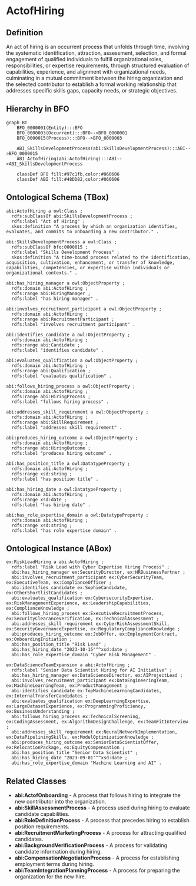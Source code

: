 # ActofHiring

## Definition
An act of hiring is an occurrent process that unfolds through time, involving the systematic identification, attraction, assessment, selection, and formal engagement of qualified individuals to fulfill organizational roles, responsibilities, or expertise requirements, through structured evaluation of capabilities, experience, and alignment with organizational needs, culminating in a mutual commitment between the hiring organization and the selected contributor to establish a formal working relationship that addresses specific skills gaps, capacity needs, or strategic objectives.

## Hierarchy in BFO
```mermaid
graph BT
    BFO_0000001(Entity):::BFO
    BFO_0000003(Occurrent):::BFO-->BFO_0000001
    BFO_0000015(Process):::BFO-->BFO_0000003
    
    ABI_SkillsDevelopmentProcess(abi:SkillsDevelopmentProcess):::ABI-->BFO_0000015
    ABI_ActofHiring(abi:ActofHiring):::ABI-->ABI_SkillsDevelopmentProcess
    
    classDef BFO fill:#97c1fb,color:#060606
    classDef ABI fill:#48DD82,color:#060606
```

## Ontological Schema (TBox)
```turtle
abi:ActofHiring a owl:Class ;
  rdfs:subClassOf abi:SkillsDevelopmentProcess ;
  rdfs:label "Act of Hiring" ;
  skos:definition "A process by which an organization identifies, evaluates, and commits to onboarding a new contributor." .

abi:SkillsDevelopmentProcess a owl:Class ;
  rdfs:subClassOf bfo:0000015 ;
  rdfs:label "Skills Development Process" ;
  skos:definition "A time-bound process related to the identification, acquisition, cultivation, enhancement, or transfer of knowledge, capabilities, competencies, or expertise within individuals or organizational contexts." .

abi:has_hiring_manager a owl:ObjectProperty ;
  rdfs:domain abi:ActofHiring ;
  rdfs:range abi:HiringManager ;
  rdfs:label "has hiring manager" .

abi:involves_recruitment_participant a owl:ObjectProperty ;
  rdfs:domain abi:ActofHiring ;
  rdfs:range abi:RecruitmentParticipant ;
  rdfs:label "involves recruitment participant" .

abi:identifies_candidate a owl:ObjectProperty ;
  rdfs:domain abi:ActofHiring ;
  rdfs:range abi:Candidate ;
  rdfs:label "identifies candidate" .

abi:evaluates_qualification a owl:ObjectProperty ;
  rdfs:domain abi:ActofHiring ;
  rdfs:range abi:Qualification ;
  rdfs:label "evaluates qualification" .

abi:follows_hiring_process a owl:ObjectProperty ;
  rdfs:domain abi:ActofHiring ;
  rdfs:range abi:HiringProcess ;
  rdfs:label "follows hiring process" .

abi:addresses_skill_requirement a owl:ObjectProperty ;
  rdfs:domain abi:ActofHiring ;
  rdfs:range abi:SkillRequirement ;
  rdfs:label "addresses skill requirement" .

abi:produces_hiring_outcome a owl:ObjectProperty ;
  rdfs:domain abi:ActofHiring ;
  rdfs:range abi:HiringOutcome ;
  rdfs:label "produces hiring outcome" .

abi:has_position_title a owl:DatatypeProperty ;
  rdfs:domain abi:ActofHiring ;
  rdfs:range xsd:string ;
  rdfs:label "has position title" .

abi:has_hiring_date a owl:DatatypeProperty ;
  rdfs:domain abi:ActofHiring ;
  rdfs:range xsd:date ;
  rdfs:label "has hiring date" .

abi:has_role_expertise_domain a owl:DatatypeProperty ;
  rdfs:domain abi:ActofHiring ;
  rdfs:range xsd:string ;
  rdfs:label "has role expertise domain" .
```

## Ontological Instance (ABox)
```turtle
ex:RiskLeadHiring a abi:ActofHiring ;
  rdfs:label "Risk Lead with Cyber Expertise Hiring Process" ;
  abi:has_hiring_manager ex:SecurityDirector, ex:HRBusinessPartner ;
  abi:involves_recruitment_participant ex:CyberSecurityTeam, ex:ExecutiveTeam, ex:ComplianceOfficer ;
  abi:identifies_candidate ex:SophieCandidate, ex:OtherShortlistCandidates ;
  abi:evaluates_qualification ex:CybersecurityExpertise, ex:RiskManagementExperience, ex:LeadershipCapabilities, ex:ComplianceKnowledge ;
  abi:follows_hiring_process ex:ExecutiveRecruitmentProcess, ex:SecurityClearanceVerification, ex:TechnicalAssessment ;
  abi:addresses_skill_requirement ex:CyberRiskAssessmentSkill, ex:SecurityGovernanceExpertise, ex:RegulatoryComplianceKnowledge ;
  abi:produces_hiring_outcome ex:JobOffer, ex:EmploymentContract, ex:OnboardingInitiation ;
  abi:has_position_title "Risk Lead" ;
  abi:has_hiring_date "2023-10-15"^^xsd:date ;
  abi:has_role_expertise_domain "Cyber Risk Management" .

ex:DataScienceTeamExpansion a abi:ActofHiring ;
  rdfs:label "Senior Data Scientist Hiring for AI Initiative" ;
  abi:has_hiring_manager ex:DataScienceDirector, ex:AIProjectLead ;
  abi:involves_recruitment_participant ex:DataEngineeringTeam, ex:MachineLearningTeam, ex:ProductManagement ;
  abi:identifies_candidate ex:TopMachineLearningCandidates, ex:InternalTransferCandidates ;
  abi:evaluates_qualification ex:DeepLearningExpertise, ex:LargeDatasetExperience, ex:ProgrammingProficiency, ex:BusinessUnderstanding ;
  abi:follows_hiring_process ex:TechnicalScreening, ex:CodingAssessment, ex:AlgorithmDesignChallenge, ex:TeamFitInterview ;
  abi:addresses_skill_requirement ex:NeuralNetworkImplementation, ex:DataPipeliningSkills, ex:ModelOptimizationKnowledge ;
  abi:produces_hiring_outcome ex:SeniorDataScientistOffer, ex:RelocationPackage, ex:EquityCompensation ;
  abi:has_position_title "Senior Data Scientist" ;
  abi:has_hiring_date "2023-09-01"^^xsd:date ;
  abi:has_role_expertise_domain "Machine Learning and AI" .
```

## Related Classes
- **abi:ActofOnboarding** - A process that follows hiring to integrate the new contributor into the organization.
- **abi:SkillAssessmentProcess** - A process used during hiring to evaluate candidate capabilities.
- **abi:RoleDefinitionProcess** - A process that precedes hiring to establish position requirements.
- **abi:RecruitmentMarketingProcess** - A process for attracting qualified candidates.
- **abi:BackgroundVerificationProcess** - A process for validating candidate information during hiring.
- **abi:CompensationNegotiationProcess** - A process for establishing employment terms during hiring.
- **abi:TeamIntegrationPlanningProcess** - A process for preparing the organization for the new hire. 